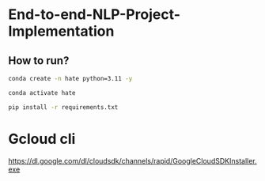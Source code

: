 # End-to-end-NLP-Project-Implementation

## How to run?

```bash
conda create -n hate python=3.11 -y
```

```bash
conda activate hate
```

```bash
pip install -r requirements.txt
```

# Gcloud cli
https://dl.google.com/dl/cloudsdk/channels/rapid/GoogleCloudSDKInstaller.exe